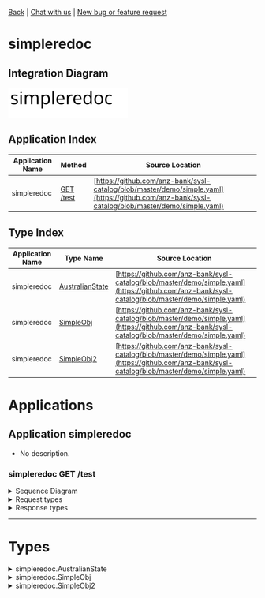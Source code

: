 

[Back](../README.md) | [Chat with us](https://anzoss.slack.com/messages/sysl-catalog/) | [New bug or feature request](https://github.com/anz-bank/sysl-catalog/issues/new)


# simpleredoc

## Integration Diagram
![](integration.svg)







## Application Index


| Application Name | Method | Source Location |
|----|----|----|
| simpleredoc | [GET /test](#simpleredoc-GETtest) | [https://github.com/anz-bank/sysl-catalog/blob/master/demo/simple.yaml](https://github.com/anz-bank/sysl-catalog/blob/master/demo/simple.yaml)|  




## Type Index


| Application Name | Type Name | Source Location |
|----|----|----|
| simpleredoc | [AustralianState](#simpleredoc.AustralianState) | [https://github.com/anz-bank/sysl-catalog/blob/master/demo/simple.yaml](https://github.com/anz-bank/sysl-catalog/blob/master/demo/simple.yaml)|
| simpleredoc | [SimpleObj](#simpleredoc.SimpleObj) | [https://github.com/anz-bank/sysl-catalog/blob/master/demo/simple.yaml](https://github.com/anz-bank/sysl-catalog/blob/master/demo/simple.yaml)|
| simpleredoc | [SimpleObj2](#simpleredoc.SimpleObj2) | [https://github.com/anz-bank/sysl-catalog/blob/master/demo/simple.yaml](https://github.com/anz-bank/sysl-catalog/blob/master/demo/simple.yaml)|








# Applications





## Application simpleredoc



- No description.










### <a name=simpleredoc-GETtest></a>simpleredoc GET /test


<details>
<summary>Sequence Diagram</summary>

![](simpleredoc/gettest.svg)
</details>

<details>
<summary>Request types</summary>



<span style="color:grey">No Request types</span>







</details>

<details>
<summary>Response types</summary>






![](simpleredoc/simpleobj.svg)




</details>


---





# Types







<a name=simpleredoc.AustralianState></a><details>
<summary>simpleredoc.AustralianState</summary>

### simpleredoc.AustralianState



![](simpleredoc/australianstatesimple.svg)

[Full Diagram](simpleredoc/australianstate.svg)

#### Fields




<span style="color:grey">No Fields</span>


</details>
<a name=simpleredoc.SimpleObj></a><details>
<summary>simpleredoc.SimpleObj</summary>

### simpleredoc.SimpleObj



![](simpleredoc/simpleobjsimple.svg)

[Full Diagram](simpleredoc/simpleobj.svg)

#### Fields

| Field name | Type | Description |
|----|----|----|
| name | string | |



</details>
<a name=simpleredoc.SimpleObj2></a><details>
<summary>simpleredoc.SimpleObj2</summary>

### simpleredoc.SimpleObj2



![](simpleredoc/simpleobj2simple.svg)

[Full Diagram](simpleredoc/simpleobj2.svg)

#### Fields

| Field name | Type | Description |
|----|----|----|
| name | SimpleObj | |



</details>


<div class="footer">


